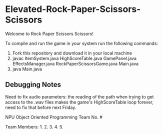 # Elevated-Rock-Paper-Scissors-Scissors
Welcome to Rock Paper Scissors Scissors! 

To compile and run the game in your system run the following commands:

1. Fork this repository and download it in your local machine
1. javac ItemSystem.java HighScoreTable.java GamePanel.java EffectsManager.java RockPaperScissorsGame.java Main.java 
2. java Main.java

## Debugging Notes

Need to fix audio parameters: the reading of the path when trying to get access to the .wav files makes the game's HighScoreTable loop forever, need to fix that before next Friday. 

NPU Object Oriented Programming 
Team No. #

Team Members:
1.
2.
3.
4.
5.

